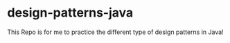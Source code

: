 # design-patterns-java
This Repo is for me to practice the different type of design patterns in Java!
